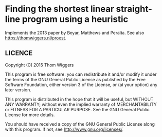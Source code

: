 Finding the shortest linear straight-line program using a heuristic
===================================================================

Implements the 2013 paper by Boyar, Matthews and Peralta. See also
https://thomwiggers.nl/proest.

LICENCE
-------
Copyright (C) 2015  Thom Wiggers

This program is free software: you can redistribute it and/or modify
it under the terms of the GNU General Public License as published by
the Free Software Foundation, either version 3 of the License, or
(at your option) any later version.

This program is distributed in the hope that it will be useful,
but WITHOUT ANY WARRANTY; without even the implied warranty of
MERCHANTABILITY or FITNESS FOR A PARTICULAR PURPOSE.  See the
GNU General Public License for more details.

You should have received a copy of the GNU General Public License
along with this program.  If not, see <http://www.gnu.org/licenses/>.
